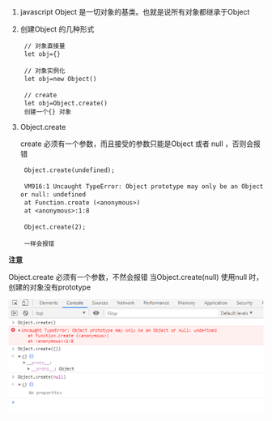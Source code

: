 1. javascript Object 是一切对象的基类。也就是说所有对象都继承于Object
2. 创建Object 的几种形式
   
        // 对象直接量
        let obj={}

        // 对象实例化
        let obj=new Object()

        // create
        let obj=Object.create()
        创建一个{} 对象
3. Object.create
   
   create 必须有一个参数，而且接受的参数只能是Object 或者 null ，否则会报错

        Object.create(undefined);

        VM916:1 Uncaught TypeError: Object prototype may only be an Object or null: undefined
        at Function.create (<anonymous>)
        at <anonymous>:1:8

        Object.create(2);

        一样会报错

**注意** 

Object.create 必须有一个参数，不然会报错
当Object.create(null) 使用null 时，创建的对象没有prototype 

![avatar](/assets/objectCreate.png)